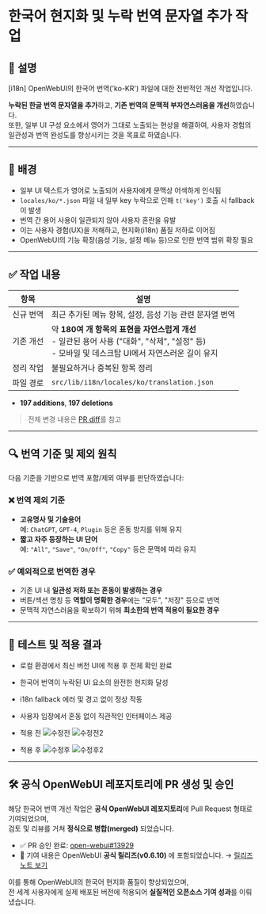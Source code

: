 # 한국어 현지화 및 누락 번역 문자열 추가 작업

## 📌 설명

[i18n] OpenWebUI의 한국어 번역('ko-KR') 파일에 대한 전반적인 개선 작업입니다.  

**누락된 한글 번역 문자열을 추가**하고, **기존 번역의 문맥적 부자연스러움을 개선**하였습니다.  
또한, 일부 UI 구성 요소에서 영어가 그대로 노출되는 현상을 해결하여, 사용자 경험의 일관성과 번역 완성도를 향상시키는 것을 목표로 하였습니다.

---

## 🧭 배경

- 일부 UI 텍스트가 영어로 노출되어 사용자에게 문맥상 어색하게 인식됨
- `locales/ko/*.json` 파일 내 일부 key 누락으로 인해 `t('key')` 호출 시 fallback이 발생
- 번역 간 용어 사용이 일관되지 않아 사용자 혼란을 유발
- 이는 사용자 경험(UX)을 저해하고, 현지화(i18n) 품질 저하로 이어짐
- OpenWebUI의 기능 확장(음성 기능, 설정 메뉴 등)으로 인한 번역 범위 확장 필요

---

## ✅ 작업 내용

| 항목 | 설명 |
|------|------|
| 신규 번역 | 최근 추가된 메뉴 항목, 설정, 음성 기능 관련 문자열 번역 |
| 기존 개선 | 약 **180여 개 항목의 표현을 자연스럽게 개선**<br>- 일관된 용어 사용 ("대화", "삭제", "설정" 등)<br>- 모바일 및 데스크탑 UI에서 자연스러운 길이 유지 |
| 정리 작업 | 불필요하거나 중복된 항목 정리 |
| 파일 경로 | `src/lib/i18n/locales/ko/translation.json` |

- **197 additions**, **197 deletions**

> 전체 변경 내용은 [PR diff](https://github.com/open-webui/open-webui/pull/13929/files)를 참고

---

## 🔍 번역 기준 및 제외 원칙

다음 기준을 기반으로 번역 포함/제외 여부를 판단하였습니다:

### ❌ 번역 **제외 기준**

- **고유명사 및 기술용어**  
  예: `ChatGPT`, `GPT-4`, `Plugin` 등은 혼동 방지를 위해 유지
- **짧고 자주 등장하는 UI 단어**  
  예: `"All"`, `"Save"`, `"On/Off"`, `"Copy"` 등은 문맥에 따라 유지

### ✅ 예외적으로 번역한 경우

- 기존 UI 내 **일관성 저하 또는 혼동이 발생하는 경우**
- 버튼/섹션 명칭 등 **역할이 명확한 경우**에는 "모두", "저장" 등으로 번역
- 문맥적 자연스러움을 확보하기 위해 **최소한의 번역 적용이 필요한 경우**

---

## 🧪 테스트 및 적용 결과

- 로컬 환경에서 최신 버전 UI에 적용 후 전체 확인 완료
- 한국어 번역이 누락된 UI 요소의 완전한 현지화 달성
- i18n fallback 에러 및 경고 없이 정상 작동
- 사용자 입장에서 혼동 없이 직관적인 인터페이스 제공

- 적용 전
  ![수정전](https://github.com/user-attachments/assets/e96035a5-caf9-4418-8f82-55db0c53a95b)
  ![수정전2](https://github.com/user-attachments/assets/06ea2ba8-4233-4842-b4ac-0b4e993a65f1)

- 적용 후
  ![수정후](https://github.com/user-attachments/assets/df2c2fee-6af1-4e3e-8956-5bf221379407)
  ![수정후2](https://github.com/user-attachments/assets/5dd7ca27-ebfa-46db-9820-2cdc18a3bd02)

---

## 🛠 공식 OpenWebUI 레포지토리에 PR 생성 및 승인

해당 한국어 번역 개선 작업은 **공식 OpenWebUI 레포지토리**에 Pull Request 형태로 기여되었으며,  
검토 및 리뷰를 거쳐 **정식으로 병합(merged)** 되었습니다.

- ✅ PR 승인 완료: [open-webui#13929](https://github.com/open-webui/open-webui/pull/13929)
- 🚀 기여 내용은 OpenWebUI **공식 릴리즈(v0.6.10)** 에 포함되었습니다.
  → [릴리즈 노트 보기](https://github.com/open-webui/open-webui/releases/tag/v0.6.10)

이를 통해 OpenWebUI의 한국어 현지화 품질이 향상되었으며,  
전 세계 사용자에게 실제 배포된 버전에 적용되어 **실질적인 오픈소스 기여 성과**를 이뤄냈습니다.
